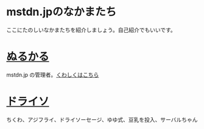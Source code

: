 # mstdn.jpのなかまたち

ここにたのしいなかまたちを紹介しましょう。自己紹介でもいいです。

# [ぬるかる](https://mstdn.jp/@nullkal)

mstdn.jp の管理者。[くわしくはこちら](https://ja.mstdn.wiki/Nullkal)

# [ドライソ](https://mstdn.jp/@doraiso)

ちくわ、アジフライ、ドライソーセージ、ゆゆ式、豆乳を投入、サーバルちゃん
